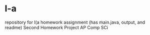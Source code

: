 # l-a
repository for l(a homework assignment (has main.java, output, and readme)
Second Homework Project
AP Comp SCi
